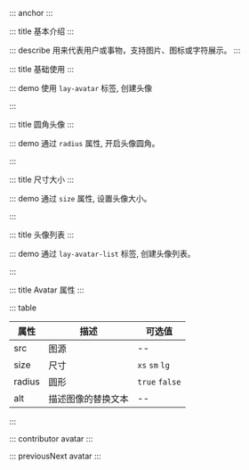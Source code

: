 ::: anchor
:::

::: title 基本介绍
:::

::: describe 用来代表用户或事物，支持图片、图标或字符展示。
:::

::: title 基础使用
:::

::: demo 使用 `lay-avatar` 标签, 创建头像

<template>
  <lay-space>
    <lay-avatar :src="src"></lay-avatar>
    <lay-avatar> Bai </lay-avatar>
    <lay-avatar></lay-avatar>
    <lay-avatar icon="layui-icon-face-smile"></lay-avatar>
  </lay-space>
</template>

<script>
import { ref } from 'vue'

export default {
  setup() {

    const src = ref("https://foruda.gitee.com/avatar/1677022544584087390/4835367_jmysy_1578975358.png")

    return {
        src
    }
  }
}
</script>

:::

::: title 圆角头像
:::

::: demo 通过 `radius` 属性, 开启头像圆角。

<template>
  <lay-avatar :src="src" radius></lay-avatar>
</template>

<script>
import { ref } from 'vue'
export default {
    setup() {

        const src = "https://foruda.gitee.com/avatar/1677022544584087390/4835367_jmysy_1578975358.png"
        
        return {
            src
        }
  }
}
</script>

:::

::: title 尺寸大小
:::

::: demo 通过 `size` 属性, 设置头像大小。

<template>
  <lay-avatar :src="src" size="xs"></lay-avatar> 
  &nbsp;&nbsp; 
  <lay-avatar :src="src" size="sm"></lay-avatar>
  &nbsp;&nbsp;
  <lay-avatar :src="src"></lay-avatar>
  &nbsp;&nbsp;
  <lay-avatar :src="src" size="lg"></lay-avatar>
</template>

<script>
import { ref } from 'vue'

export default {
    setup() {

        const src = "https://foruda.gitee.com/avatar/1677022544584087390/4835367_jmysy_1578975358.png"

        return {
          src
        }
  }
}
</script>

:::

::: title 头像列表
:::

::: demo 通过 `lay-avatar-list` 标签, 创建头像列表。

<template>
  <lay-avatar-list>
    <lay-avatar :src="src" radius></lay-avatar>
    <lay-avatar :src="src" radius></lay-avatar>
    <lay-avatar :src="src" radius></lay-avatar>
    <lay-avatar :src="src" radius></lay-avatar>
    <lay-avatar :src="src" radius></lay-avatar>
  </lay-avatar-list>
</template>

<script>
import { ref } from 'vue'

export default {
    setup() {

        const src = "https://foruda.gitee.com/avatar/1677022544584087390/4835367_jmysy_1578975358.png"

        return {
          src
        }
  }
}
</script>

:::

::: title Avatar 属性
:::

::: table

| 属性   | 描述 | 可选值         |
| ------ | ---- | -------------- |
| src    | 图源 | --             |
| size   | 尺寸 | `xs` `sm` `lg` |
| radius | 圆形 | `true` `false` |
| alt    | 描述图像的替换文本 | -- |

:::

::: contributor avatar
:::

::: previousNext avatar
:::
